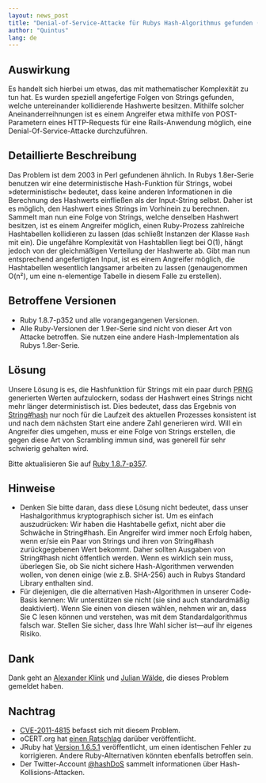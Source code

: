 ```yaml
---
layout: news_post
title: "Denial-of-Service-Attacke für Rubys Hash-Algorithmus gefunden (CVE-2011-4815)"
author: "Quintus"
lang: de
---
```


## Auswirkung

Es handelt sich hierbei um etwas, das mit mathematischer Komplexität zu
tun hat. Es wurden speziell angefertige Folgen von Strings gefunden,
welche untereinander kollidierende Hashwerte besitzen. Mithilfe solcher
Aneinanderreihnungen ist es einem Angreifer etwa mithilfe von
POST-Parametern eines HTTP-Requests für eine Rails-Anwendung möglich,
eine Denial-Of-Service-Attacke durchzuführen.

## Detaillierte Beschreibung

Das Problem ist dem 2003 in Perl gefundenen ähnlich. In Rubys
1.8er-Serie benutzen wir eine deterministische Hash-Funktion für
Strings, wobei »deterministisch« bedeutet, dass keine anderen
Informationen in die Berechnung des Hashwerts einfließen als der
Input-String selbst. Daher ist es möglich, den Hashwert eines Strings im
Vorhinein zu berechnen. Sammelt man nun eine Folge von Strings, welche
denselben Hashwert besitzen, ist es einem Angreifer möglich, einen
Ruby-Prozess zahlreiche Hashtabellen kollidieren zu lassen (das schließt
Instanzen der Klasse `Hash` mit ein). Die ungefähre Komplexität von
Hashtabllen liegt bei O(1), hängt jedoch von der gleichmäßigen
Verteilung der Hashwerte ab. Gibt man nun entsprechend angefertigten
Input, ist es einem Angreifer möglich, die Hashtabellen wesentlich
langsamer arbeiten zu lassen (genaugenommen O(n²), um eine n-elementige
Tabelle in diesem Falle zu erstellen).

## Betroffene Versionen

* Ruby 1.8.7-p352 und alle vorangegangenen Versionen.
* Alle Ruby-Versionen der 1.9er-Serie sind nicht von dieser Art von
  Attacke betroffen. Sie nutzen eine andere Hash-Implementation als
  Rubys 1.8er-Serie.

## Lösung

Unsere Lösung is es, die Hashfunktion für Strings mit ein paar durch
<acronym title="Pseudo Random Number Generator">PRNG</acronym>
generierten Werten aufzulockern, sodass der Hashwert eines Strings nicht
mehr länger deterministisch ist. Dies bedeutet, dass das Ergebnis von
[String#hash][1] nur noch für die Laufzeit des aktuellen Prozesses
konsistent ist und nach dem nächsten Start eine andere Zahl generieren
wird. Will ein Angreifer dies umgehen, muss er eine Folge von Strings
erstellen, die gegen diese Art von Scrambling immun sind, was generell
für sehr schwierig gehalten wird.

Bitte aktualisieren Sie auf [Ruby 1.8.7-p357][2].

## Hinweise

* Denken Sie bitte daran, dass diese Lösung nicht bedeutet, dass unser
  Hashalgorithmus kryptographisch sicher ist. Um es einfach
  auszudrücken: Wir haben die Hashtabelle gefixt, nicht aber die
  Schwäche in String#hash. Ein Angreifer wird immer noch Erfolg haben,
  wenn er/sie ein Paar von Strings und ihren von String#hash
  zurückgegebenen Wert bekommt. Daher sollten Ausgaben von String#hash
  nicht öffentlich werden. Wenn es wirklich sein muss, überlegen Sie, ob
  Sie nicht sichere Hash-Algorithmen verwenden wollen, von denen einige
  (wie z.B. SHA-256) auch in Rubys Standard Library enthalten sind.
* Für diejenigen, die die alternativen Hash-Algorithmen in unserer
  Code-Basis kennen: Wir unterstützen sie nicht (sie sind auch
  standardmäßig deaktiviert). Wenn Sie einen von diesen wählen, nehmen
  wir an, dass Sie C lesen können und verstehen, was mit dem
  Standardalgorithmus falsch war. Stellen Sie sicher, dass Ihre Wahl
  sicher ist—auf ihr eigenes Risiko.

## Dank

Dank geht an [Alexander Klink](mailto:alexander.klink@nruns.com) und
[Julian Wälde](mailto:jwaelde@cdc.informatik.tu-darmstadt.de), die
dieses Problem gemeldet haben.

## Nachtrag

* [CVE-2011-4815][3] befasst sich mit diesem Problem.
* oCERT.org hat [einen Ratschlag][4] darüber veröffentlicht.
* JRuby hat [Version 1.6.5.1][5] veröffentlicht, um einen identischen
  Fehler zu korrigieren. Andere Ruby-Alternativen könnten ebenfalls
  betroffen sein.
* Der Twitter-Account [@hashDoS][6] sammelt informationen über
  Hash-Kollisions-Attacken.



[1]: http://ruby-doc.org/core-1.8.7/String.html#method-i-hash
[2]: http://blade.nagaokaut.ac.jp/cgi-bin/scat.rb/ruby/ruby-talk/391606
[3]: http://cve.mitre.org/cgi-bin/cvename.cgi?name=CVE-2011-4815
[4]: http://www.ocert.org/advisories/ocert-2011-003.html
[5]: http://jruby.org/2011/12/27/jruby-1-6-5-1
[6]: https://twitter.com/#!/hashDoS
